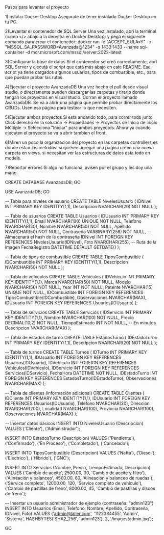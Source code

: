 Pasos para levantar el proyecto

1)Instalar Docker Desktop
  Asegurate de tener instalado Docker Desktop en tu PC.

2)Levantar el contenedor de SQL Server
  Una vez instalado, abrí la terminal (icono </> abajo a la derecha en Docker Desktop) y pegá el siguiente comando para crear el contenedor:
  docker run -e "ACCEPT_EULA=Y" -e "MSSQL_SA_PASSWORD=Avanzada@1234" -p 1433:1433 --name sql-container -d mcr.microsoft.com/mssql/server:2022-latest


3)Configurar la base de datos
  Si el contenedor se creó correctamente, abrí SQL Server y ejecutá el script que está más abajo en este README.
  Ese script ya tiene cargados algunos usuarios, tipos de combustible, etc., para que puedan probar las rutas.

4)Ejecutar el proyecto AvanzadaDB
  Una vez hecho el pull desde visual studio, o directamente pueden descargar las carpetas y tirarlo donde tengan los proyectos en visual studio.
  Corran el proyecto llamado AvanzadaDB.
  Se va a abrir una página que permite probar directamente los CRUDs.
  Usen esa página para testear lo que necesiten.

5)Ejecutar ambos proyectos
  Si esta andando todo, para correr todo junto Click derecho en la solución -> Propiedades -> Proyectos de Inicio de Inicio Múltiple -> Selecciona "Iniciar" para ambos proyectos.
  Ahora ya cuando ejecuten el proyecto se va a abrir tambien el front.

6)Miren un poco la organizacion del proyecto 
  en las carpetas controllers es donde estan los metodos. 
  si quieren agregar una pagina creen una nueva carpeta en views.
  si necesitan ver las estructuras de datos esta todo en models.
  
7)Reportar errores
Si algo no funciona, avisen por el grupo y les doy una mano.



CREATE DATABASE AvanzadaDB;
GO

USE AvanzadaDB;
GO

-- Tabla para niveles de usuario
CREATE TABLE NivelesUsuario (
    IDNivel INT PRIMARY KEY IDENTITY(1,1),
    Descripcion NVARCHAR(20) NOT NULL
);

-- Tabla de usuarios
CREATE TABLE Usuarios (
    IDUsuario INT PRIMARY KEY IDENTITY(1,1),
    Email NVARCHAR(100) UNIQUE NOT NULL,
    Telefono NVARCHAR(20),
    Nombre NVARCHAR(50) NOT NULL,
    Apellido NVARCHAR(50) NOT NULL,
    Contraseña VARBINARY(256) NOT NULL, -- Almacenará el hash de la contraseña
    IDNivel INT FOREIGN KEY REFERENCES NivelesUsuario(IDNivel),
    Foto NVARCHAR(255), -- Ruta de la imagen
    FechaRegistro DATETIME DEFAULT GETDATE()
);

-- Tabla de tipos de combustible
CREATE TABLE TiposCombustible (
    IDCombustible INT PRIMARY KEY IDENTITY(1,1),
    Descripcion NVARCHAR(50) NOT NULL
);

-- Tabla de vehículos
CREATE TABLE Vehiculos (
    IDVehiculo INT PRIMARY KEY IDENTITY(1,1),
    Marca NVARCHAR(50) NOT NULL,
    Modelo NVARCHAR(50) NOT NULL,
    Year INT NOT NULL,
    Patente NVARCHAR(15) UNIQUE NOT NULL,
    IDCombustible INT FOREIGN KEY REFERENCES TiposCombustible(IDCombustible),
    Observaciones NVARCHAR(MAX),
    IDUsuario INT FOREIGN KEY REFERENCES Usuarios(IDUsuario)
);

-- Tabla de servicios
CREATE TABLE Servicios (
    IDServicio INT PRIMARY KEY IDENTITY(1,1),
    Nombre NVARCHAR(100) NOT NULL,
    Precio DECIMAL(10,2) NOT NULL,
    TiempoEstimado INT NOT NULL, -- En minutos
    Descripcion NVARCHAR(MAX)
);

-- Tabla de estados de turno
CREATE TABLE EstadosTurno (
    IDEstadoTurno INT PRIMARY KEY IDENTITY(1,1),
    Descripcion NVARCHAR(20) NOT NULL
);

-- Tabla de turnos
CREATE TABLE Turnos (
    IDTurno INT PRIMARY KEY IDENTITY(1,1),
    IDUsuario INT FOREIGN KEY REFERENCES Usuarios(IDUsuario),
    IDVehiculo INT FOREIGN KEY REFERENCES Vehiculos(IDVehiculo),
    IDServicio INT FOREIGN KEY REFERENCES Servicios(IDServicio),
    FechaHora DATETIME NOT NULL,
    IDEstadoTurno INT FOREIGN KEY REFERENCES EstadosTurno(IDEstadoTurno),
    Observaciones NVARCHAR(MAX)
);

-- Tabla de clientes (información adicional)
CREATE TABLE Clientes (
    IDCliente INT PRIMARY KEY IDENTITY(1,1),
    IDUsuario INT FOREIGN KEY REFERENCES Usuarios(IDUsuario),
    Telefono NVARCHAR(20),
    Direccion NVARCHAR(200),
    Localidad NVARCHAR(100),
    Provincia NVARCHAR(100),
    Observaciones NVARCHAR(MAX)
);

-- Insertar datos básicos
INSERT INTO NivelesUsuario (Descripcion) VALUES 
('Cliente'),
('Administrador');

INSERT INTO EstadosTurno (Descripcion) VALUES 
('Pendiente'),
('Confirmado'),
('En Proceso'),
('Completado'),
('Cancelado');

INSERT INTO TiposCombustible (Descripcion) VALUES 
('Nafta'),
('Diesel'),
('Eléctrico'),
('Híbrido'),
('GNC');

INSERT INTO Servicios (Nombre, Precio, TiempoEstimado, Descripcion) VALUES 
('Cambio de aceite', 2500.00, 30, 'Cambio de aceite y filtro'),
('Alineación y balanceo', 4500.00, 60, 'Alineación y balanceo de ruedas'),
('Service completo', 12000.00, 120, 'Service completo de vehículo'),
('Cambio de pastillas de freno', 8000.00, 45, 'Cambio de pastillas y discos de freno');

-- Insertar un usuario administrador de ejemplo (contraseña: "admin123")
INSERT INTO Usuarios (Email, Telefono, Nombre, Apellido, Contraseña, IDNivel, Foto)
VALUES ('admin@taller.com', '1122334455', 'Admin', 'Sistema', 
HASHBYTES('SHA2_256', 'admin123'), 2, '/images/admin.jpg');

GO
